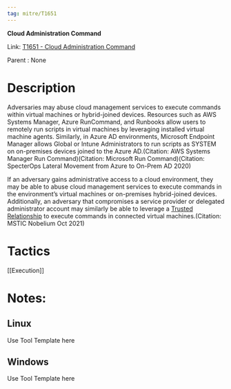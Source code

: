 ```yaml
---
tag: mitre/T1651
---
```


**Cloud Administration Command**

Link: [T1651 - Cloud Administration Command](https://attack.mitre.org/techniques/T1651)

Parent : None


# Description

Adversaries may abuse cloud management services to execute commands within virtual machines or hybrid-joined devices. Resources such as AWS Systems Manager, Azure RunCommand, and Runbooks allow users to remotely run scripts in virtual machines by leveraging installed virtual machine agents. Similarly, in Azure AD environments, Microsoft Endpoint Manager allows Global or Intune Administrators to run scripts as SYSTEM on on-premises devices joined to the Azure AD.(Citation: AWS Systems Manager Run Command)(Citation: Microsoft Run Command)(Citation: SpecterOps Lateral Movement from Azure to On-Prem AD 2020)

If an adversary gains administrative access to a cloud environment, they may be able to abuse cloud management services to execute commands in the environment’s virtual machines or on-premises hybrid-joined devices. Additionally, an adversary that compromises a service provider or delegated administrator account may similarly be able to leverage a [Trusted Relationship](https://attack.mitre.org/techniques/T1199) to execute commands in connected virtual machines.(Citation: MSTIC Nobelium Oct 2021)

# Tactics


[[Execution]]


# Notes:

## Linux

Use Tool Template here

## Windows

Use Tool Template here